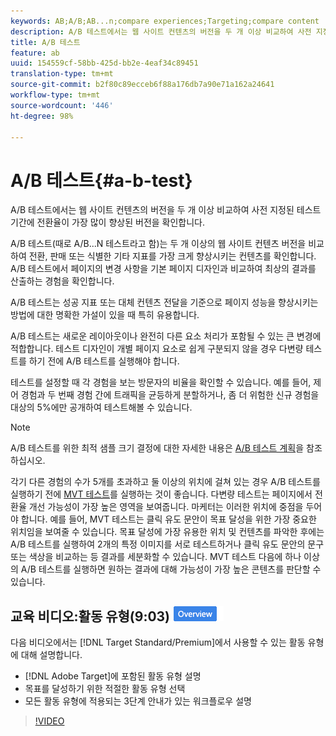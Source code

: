 ```yaml
---
keywords: AB;A/B;AB...n;compare experiences;Targeting;compare content
description: A/B 테스트에서는 웹 사이트 컨텐츠의 버전을 두 개 이상 비교하여 사전 지정된 테스트 기간에 전환율이 가장 많이 향상된 버전을 확인합니다.
title: A/B 테스트
feature: ab
uuid: 154559cf-58bb-425d-bb2e-4eaf34c89451
translation-type: tm+mt
source-git-commit: b2f80c89ecceb6f88a176db7a90e71a162a24641
workflow-type: tm+mt
source-wordcount: '446'
ht-degree: 98%

---
```



# A/B 테스트{#a-b-test}

A/B 테스트에서는 웹 사이트 컨텐츠의 버전을 두 개 이상 비교하여 사전 지정된 테스트 기간에 전환율이 가장 많이 향상된 버전을 확인합니다.

A/B 테스트(때로 A/B...N 테스트라고 함)는 두 개 이상의 웹 사이트 컨텐츠 버전을 비교하여 전환, 판매 또는 식별한 기타 지표를 가장 크게 향상시키는 컨텐츠를 확인합니다. A/B 테스트에서 페이지의 변경 사항을 기본 페이지 디자인과 비교하여 최상의 결과를 산출하는 경험을 확인합니다.

A/B 테스트는 성공 지표 또는 대체 컨텐츠 전달을 기준으로 페이지 성능을 향상시키는 방법에 대한 명확한 가설이 있을 때 특히 유용합니다.

A/B 테스트는 새로운 레이아웃이나 완전히 다른 요소 처리가 포함될 수 있는 큰 변경에 적합합니다. 테스트 디자인이 개별 페이지 요소로 쉽게 구분되지 않을 경우 다변량 테스트를 하기 전에 A/B 테스트를 실행해야 합니다.

테스트를 설정할 때 각 경험을 보는 방문자의 비율을 확인할 수 있습니다. 예를 들어, 제어 경험과 두 번째 경험 간에 트래픽을 균등하게 분할하거나, 좀 더 위험한 신규 경험을 대상의 5%에만 공개하여 테스트해볼 수 있습니다.

>[!NOTE]
>
>A/B 테스트를 위한 최적 샘플 크기 결정에 대한 자세한 내용은 [A/B 테스트 계획](../../c-activities/t-test-ab/sample-size-determination.md#concept_2801F552DB874C20B8A17C1B774C0383)을 참조하십시오.

각기 다른 경험의 수가 5개를 초과하고 둘 이상의 위치에 걸쳐 있는 경우 A/B 테스트를 실행하기 전에 [MVT 테스트](/help/c-activities/c-multivariate-testing/multivariate-testing.md)를 실행하는 것이 좋습니다. 다변량 테스트는 페이지에서 전환율 개선 가능성이 가장 높은 영역을 보여줍니다. 마케터는 이러한 위치에 중점을 두어야 합니다. 예를 들어, MVT 테스트는 클릭 유도 문안이 목표 달성을 위한 가장 중요한 위치임을 보여줄 수 있습니다. 목표 달성에 가장 유용한 위치 및 컨텐츠를 파악한 후에는 A/B 테스트를 실행하여 2개의 특정 이미지를 서로 테스트하거나 클릭 유도 문안의 문구 또는 색상을 비교하는 등 결과를 세분화할 수 있습니다. MVT 테스트 다음에 하나 이상의 A/B 테스트를 실행하면 원하는 결과에 대해 가능성이 가장 높은 콘텐츠를 판단할 수 있습니다.

## 교육 비디오:활동 유형(9:03) ![개요 배지](/help/assets/overview.png)

다음 비디오에서는 [!DNL Target Standard/Premium]에서 사용할 수 있는 활동 유형에 대해 설명합니다.

* [!DNL Adobe Target]에 포함된 활동 유형 설명
* 목표를 달성하기 위한 적절한 활동 유형 선택
* 모든 활동 유형에 적용되는 3단계 안내가 있는 워크플로우 설명

>[!VIDEO](https://video.tv.adobe.com/v/17386)
